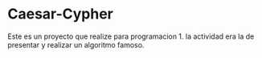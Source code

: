# Caesar-Cypher

Este es un proyecto que realize para programacion 1.
la actividad era la de presentar y realizar un algoritmo famoso.
